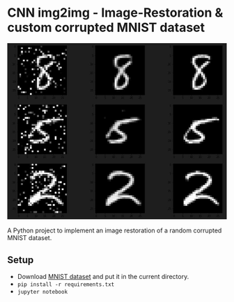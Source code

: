 # CNN img2img - Image-Restoration & custom corrupted MNIST dataset

![](img/0.JPG)

A Python project to implement an image restoration of a random corrupted MNIST dataset.

## Setup
* Download [MNIST dataset](https://www.kaggle.com/competitions/digit-recognizer/data) and put it in the current directory.
* `pip install -r requirements.txt`
* `jupyter notebook`
